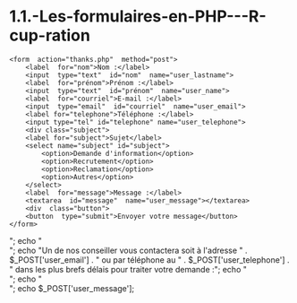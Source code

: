 # 1.1.-Les-formulaires-en-PHP---R-cup-ration

<!DOCTYPE html>
<html lang="en">
<head>
    <meta charset="UTF-8">
    <meta name="viewport" content="width=device-width, initial-scale=1.0">
    <title>Document</title>
</head>
<body>
    
    <form  action="thanks.php"  method="post">
        <label  for="nom">Nom :</label>
        <input  type="text"  id="nom"  name="user_lastname">
        <label  for="prénom">Prénom :</label>
        <input  type="text"  id="prénom"  name="user_name">
        <label  for="courriel">E-mail :</label>
        <input  type="email"  id="courriel"  name="user_email">
        <label for="telephone">Téléphone :</label>
        <input type="tel" id="telephone" name="user_telephone">
        <div class="subject">
        <label for="subject">Sujet</label>
        <select name="subject" id="subject">
            <option>Demande d'information</option>
            <option>Recrutement</option>
            <option>Reclamation</option>
            <option>Autres</option>
        </select>
        <label  for="message">Message :</label>
        <textarea  id="message"  name="user_message"></textarea>
        <div  class="button">
        <button  type="submit">Envoyer votre message</button>
    </form>
</body>
</html>


<?php

echo "Merci " . $_POST['user_name'] . " " . $_POST['user_lastname'] . 
" de nous avoir contacté à propos de " . $_POST['subject'] . ".";
echo "<br>";
echo "<br>";
echo "Un de nos conseiller vous contactera soit à l'adresse " . $_POST['user_email'] . 
" ou par téléphone au " . $_POST['user_telephone'] . " dans les plus brefs délais pour traiter votre demande :";
echo "<br>";
echo "<br>";
echo $_POST['user_message'];
